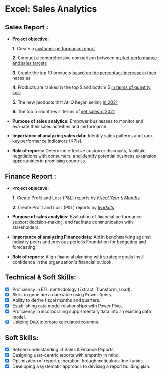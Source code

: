 # Excel: Sales Analytics

## Sales Report :


- **Project objective:** 

    **1.** Create a [customer performance report](https://github.com/BoniBoban/Excel-Sales-Analytics/blob/main/Customer%20Performance%20Report.pdf)

    **2.** Conduct a comprehensive comparison between [market performance and sales targets](https://github.com/BoniBoban/Excel-Sales-Analytics/blob/main/Market%20Performance%20vs%20Target%20Report.pdf)
  
   **3.** Create the top 10 products [based on the percentage increase in their net sales](https://github.com/BoniBoban/Excel-Sales-Analytics/blob/main/Top_10_products.pdf)
  
   **4.** Products are ranked in the top 5 and bottom 5 [in terms of quantity sold](https://github.com/BoniBoban/Excel-Sales-Analytics/blob/main/Top_bottom_5_products.pdf)
  
   **5.** The new products that AtliQ began selling [in 2021](https://github.com/BoniBoban/Excel-Sales-Analytics/blob/main/New_products.pdf)

   **6.** The top 5 countries in terms of [net sales in 2021](https://github.com/BoniBoban/Excel-Sales-Analytics/blob/main/Top_5_countries.pdf)
- **Purpose of sales analytics:** Empower businesses to monitor and evaluate their sales activities and performance.

- **Importance of analyzing sales data:** Identify sales patterns and track key performance indicators (KPIs).

- **Role of reports:** Determine effective customer discounts, facilitate negotiations with consumers, and identify potential business expansion opportunities in promising countries.


## Finance Report :

- **Project objective:** 

    **1.** Create Profit and Loss (P&L) reports by _[Fiscal Year](https://github.com/BoniBoban/Excel-Sales-Analytics/blob/main/P%26L%20Statement%20by%20Fiscal%20Year.pdf)_ & _[Months](https://github.com/BoniBoban/Excel-Sales-Analytics/blob/main/P%26L%20Statement%20by%20Months.pdf)_

   **2.** Create Profit and Loss (P&L) reports by _[Markets](https://github.com/BoniBoban/Excel-Sales-Analytics/blob/main/P%26L%20Statement%20by%20Markets.pdf)_

- **Purpose of sales analytics:** Evaluation of financial performance, support decision-making, and facilitate communication with stakeholders.

- **Importance of analyzing Finance data:** Aid in benchmarking against industry peers and previous periods Foundation for budgeting and forecasting.

- **Role of reports:** Align financial planning with strategic goals Instill confidence in the organization's financial outlook.


## Technical & Soft Skills:
- [x]	Proficiency in ETL methodology (Extract, Transform, Load).
- [x]	Skills to generate a date table using Power Query.
- [x]	Ability to derive fiscal months and quarters.
- [x]	Establishing data model relationships with Power Pivot.
- [x]	Proficiency in incorporating supplementary data into an existing data model.
- [x]	Utilizing DAX to create calculated columns.

## Soft Skills:
- [x]	Refined understanding of Sales & Finance Reports
- [x]	Designing user-centric reports with empathy in mind.
- [x]	Optimization of report generation through meticulous fine-tuning.
- [x]	Developing a systematic approach to devising a report building plan.
